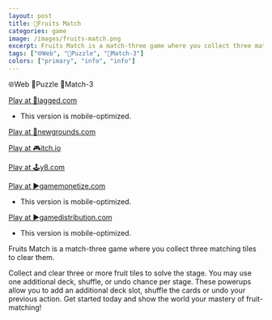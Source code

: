 ```yaml
---
layout: post
title: 🥝Fruits Match
categories: game
image: /images/fruits-match.png
excerpt: Fruits Match is a match-three game where you collect three matching tiles to clear them.
tags: ["🌐Web", "🧩Puzzle", "🍭Match-3"]
colors: ["primary", "info", "info"]
---
```


<span class="badge badge-primary">🌐Web</span>
<span class="badge badge-info">🧩Puzzle</span>
<span class="badge badge-info">🍭Match-3</span>

<a href="https://lagged.com/play/6140/" class="btn btn-primary btn-lg">Play at 🎯lagged.com</a>
- This version is mobile-optimized.

<a href="https://www.newgrounds.com/portal/view/859761" class="btn btn-primary btn-lg">Play at 🎨newgrounds.com</a>

<a href="https://sublevelgames.itch.io/fruits-match" class="btn btn-primary btn-lg">Play at 🎮itch.io</a>

<a href="https://y8.com/games/fruits_match_tiles" class="btn btn-primary btn-lg">Play at 🕹️y8.com</a>

<a href="https://html5.gamemonetize.co/vos6pgamgcwxmmgnnb0ri7te4gscn20q/" class="btn btn-primary btn-lg">Play at ▶️gamemonetize.com</a>
- This version is mobile-optimized.

<a href="https://gamedistribution.com/games/fruits-match" class="btn btn-primary btn-lg">Play at ▶️gamedistribution.com</a>
- This version is mobile-optimized.

Fruits Match is a match-three game where you collect three matching tiles to clear them.

Collect and clear three or more fruit tiles to solve the stage. You may use one additional deck, shuffle, or undo chance per stage. These powerups allow you to add an additional deck slot, shuffle the cards or undo your previous action. Get started today and show the world your mastery of fruit-matching!
